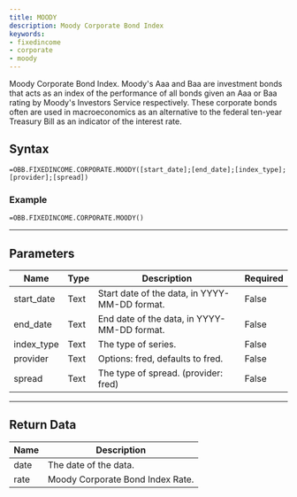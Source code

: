 ```yaml
---
title: MOODY
description: Moody Corporate Bond Index
keywords: 
- fixedincome
- corporate
- moody
---
```


<!-- markdownlint-disable MD041 -->

Moody Corporate Bond Index.  Moody's Aaa and Baa are investment bonds that acts as an index of the performance of all bonds given an Aaa or Baa rating by Moody's Investors Service respectively. These corporate bonds often are used in macroeconomics as an alternative to the federal ten-year Treasury Bill as an indicator of the interest rate.

## Syntax

```excel wordwrap
=OBB.FIXEDINCOME.CORPORATE.MOODY([start_date];[end_date];[index_type];[provider];[spread])
```

### Example

```excel wordwrap
=OBB.FIXEDINCOME.CORPORATE.MOODY()
```

---

## Parameters

| Name | Type | Description | Required |
| ---- | ---- | ----------- | -------- |
| start_date | Text | Start date of the data, in YYYY-MM-DD format. | False |
| end_date | Text | End date of the data, in YYYY-MM-DD format. | False |
| index_type | Text | The type of series. | False |
| provider | Text | Options: fred, defaults to fred. | False |
| spread | Text | The type of spread. (provider: fred) | False |

---

## Return Data

| Name | Description |
| ---- | ----------- |
| date | The date of the data.  |
| rate | Moody Corporate Bond Index Rate.  |
